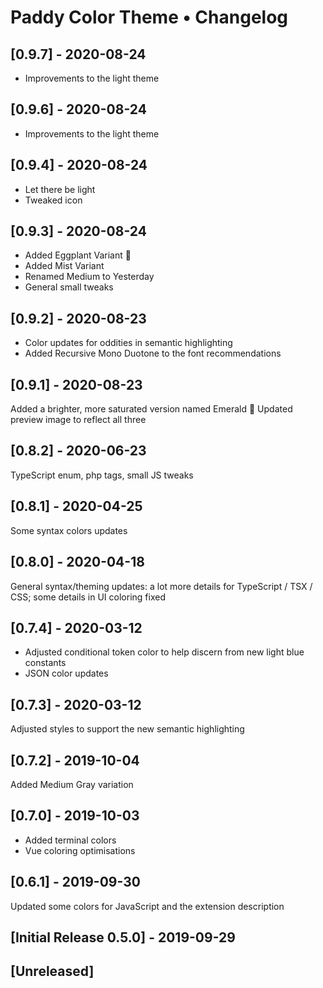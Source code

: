 # Paddy Color Theme • Changelog

## [0.9.7] - 2020-08-24
- Improvements to the light theme

## [0.9.6] - 2020-08-24
- Improvements to the light theme

## [0.9.4] - 2020-08-24
- Let there be light
- Tweaked icon

## [0.9.3] - 2020-08-24
- Added Eggplant Variant 🍆
- Added Mist Variant 
- Renamed Medium to Yesterday
- General small tweaks

## [0.9.2] - 2020-08-23
- Color updates for oddities in semantic highlighting
- Added Recursive Mono Duotone to the font recommendations

## [0.9.1] - 2020-08-23
Added a brighter, more saturated version named Emerald 🌲
Updated preview image to reflect all three

## [0.8.2] - 2020-06-23
TypeScript enum, php tags, small JS tweaks

## [0.8.1] - 2020-04-25
Some syntax colors updates

## [0.8.0] - 2020-04-18
General syntax/theming updates: a lot more details for TypeScript / TSX / CSS; some details in UI coloring fixed

## [0.7.4] - 2020-03-12
- Adjusted conditional token color to help discern from new light blue constants
- JSON color updates

## [0.7.3] - 2020-03-12
Adjusted styles to support the new semantic highlighting

## [0.7.2] - 2019-10-04
Added Medium Gray variation

## [0.7.0] - 2019-10-03
- Added terminal colors
- Vue coloring optimisations

## [0.6.1] - 2019-09-30
Updated some colors for JavaScript and the extension description

## [Initial Release 0.5.0] - 2019-09-29

## [Unreleased]